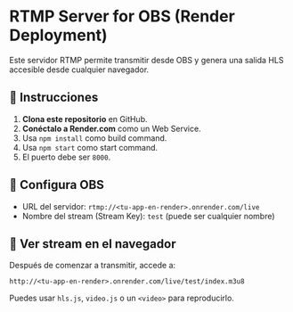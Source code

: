 # RTMP Server for OBS (Render Deployment)

Este servidor RTMP permite transmitir desde OBS y genera una salida HLS accesible desde cualquier navegador.

## 🚀 Instrucciones

1. **Clona este repositorio** en GitHub.
2. **Conéctalo a Render.com** como un Web Service.
3. Usa `npm install` como build command.
4. Usa `npm start` como start command.
5. El puerto debe ser `8000`.

## 🎥 Configura OBS

- URL del servidor: `rtmp://<tu-app-en-render>.onrender.com/live`
- Nombre del stream (Stream Key): `test` (puede ser cualquier nombre)

## 🔗 Ver stream en el navegador

Después de comenzar a transmitir, accede a:

```
http://<tu-app-en-render>.onrender.com/live/test/index.m3u8
```

Puedes usar `hls.js`, `video.js` o un `<video>` para reproducirlo.
